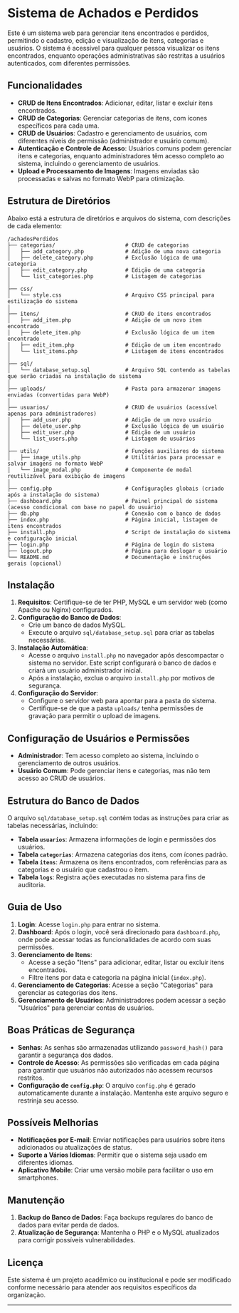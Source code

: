 # Sistema de Achados e Perdidos

Este é um sistema web para gerenciar itens encontrados e perdidos, permitindo o cadastro, edição e visualização de itens, categorias e usuários. O sistema é acessível para qualquer pessoa visualizar os itens encontrados, enquanto operações administrativas são restritas a usuários autenticados, com diferentes permissões.

## Funcionalidades

- **CRUD de Itens Encontrados**: Adicionar, editar, listar e excluir itens encontrados.
- **CRUD de Categorias**: Gerenciar categorias de itens, com ícones específicos para cada uma.
- **CRUD de Usuários**: Cadastro e gerenciamento de usuários, com diferentes níveis de permissão (administrador e usuário comum).
- **Autenticação e Controle de Acesso**: Usuários comuns podem gerenciar itens e categorias, enquanto administradores têm acesso completo ao sistema, incluindo o gerenciamento de usuários.
- **Upload e Processamento de Imagens**: Imagens enviadas são processadas e salvas no formato WebP para otimização.

## Estrutura de Diretórios

Abaixo está a estrutura de diretórios e arquivos do sistema, com descrições de cada elemento:

```
/achadosPerdidos
├── categorias/                      # CRUD de categorias
│   ├── add_category.php             # Adição de uma nova categoria
│   ├── delete_category.php          # Exclusão lógica de uma categoria
│   ├── edit_category.php            # Edição de uma categoria
│   └── list_categories.php          # Listagem de categorias
│
├── css/
│   └── style.css                    # Arquivo CSS principal para estilização do sistema
│
├── itens/                           # CRUD de itens encontrados
│   ├── add_item.php                 # Adição de um novo item encontrado
│   ├── delete_item.php              # Exclusão lógica de um item encontrado
│   ├── edit_item.php                # Edição de um item encontrado
│   └── list_items.php               # Listagem de itens encontrados
│
├── sql/                             
│   └── database_setup.sql           # Arquivo SQL contendo as tabelas que serão criadas na instalação do sistema
│
├── uploads/                         # Pasta para armazenar imagens enviadas (convertidas para WebP)
│
├── usuarios/                        # CRUD de usuários (acessível apenas para administradores)
│   ├── add_user.php                 # Adição de um novo usuário
│   ├── delete_user.php              # Exclusão lógica de um usuário
│   ├── edit_user.php                # Edição de um usuário
│   └── list_users.php               # Listagem de usuários
│
├── utils/                           # Funções auxiliares do sistema
│   ├── image_utils.php              # Utilitários para processar e salvar imagens no formato WebP
│   └── image_modal.php              # Componente de modal reutilizável para exibição de imagens
│
├── config.php                       # Configurações globais (criado após a instalação do sistema)
├── dashboard.php                    # Painel principal do sistema (acesso condicional com base no papel do usuário)
├── db.php                           # Conexão com o banco de dados
├── index.php                        # Página inicial, listagem de itens encontrados
├── install.php                      # Script de instalação do sistema e configuração inicial
├── login.php                        # Página de login do sistema
├── logout.php                       # Página para deslogar o usuário
└── README.md                        # Documentação e instruções gerais (opcional)
```

## Instalação

1. **Requisitos**: Certifique-se de ter PHP, MySQL e um servidor web (como Apache ou Nginx) configurados.
2. **Configuração do Banco de Dados**:
   - Crie um banco de dados MySQL.
   - Execute o arquivo `sql/database_setup.sql` para criar as tabelas necessárias.
3. **Instalação Automática**:
   - Acesse o arquivo `install.php` no navegador após descompactar o sistema no servidor. Este script configurará o banco de dados e criará um usuário administrador inicial.
   - Após a instalação, exclua o arquivo `install.php` por motivos de segurança.
4. **Configuração do Servidor**:
   - Configure o servidor web para apontar para a pasta do sistema.
   - Certifique-se de que a pasta `uploads/` tenha permissões de gravação para permitir o upload de imagens.

## Configuração de Usuários e Permissões

- **Administrador**: Tem acesso completo ao sistema, incluindo o gerenciamento de outros usuários.
- **Usuário Comum**: Pode gerenciar itens e categorias, mas não tem acesso ao CRUD de usuários.

## Estrutura do Banco de Dados

O arquivo `sql/database_setup.sql` contém todas as instruções para criar as tabelas necessárias, incluindo:
- **Tabela `usuarios`**: Armazena informações de login e permissões dos usuários.
- **Tabela `categorias`**: Armazena categorias dos itens, com ícones padrão.
- **Tabela `itens`**: Armazena os itens encontrados, com referências para as categorias e o usuário que cadastrou o item.
- **Tabela `logs`**: Registra ações executadas no sistema para fins de auditoria.

## Guia de Uso

1. **Login**: Acesse `login.php` para entrar no sistema.
2. **Dashboard**: Após o login, você será direcionado para `dashboard.php`, onde pode acessar todas as funcionalidades de acordo com suas permissões.
3. **Gerenciamento de Itens**:
   - Acesse a seção "Itens" para adicionar, editar, listar ou excluir itens encontrados.
   - Filtre itens por data e categoria na página inicial (`index.php`).
4. **Gerenciamento de Categorias**: Acesse a seção "Categorias" para gerenciar as categorias dos itens.
5. **Gerenciamento de Usuários**: Administradores podem acessar a seção "Usuários" para gerenciar contas de usuários.

## Boas Práticas de Segurança

- **Senhas**: As senhas são armazenadas utilizando `password_hash()` para garantir a segurança dos dados.
- **Controle de Acesso**: As permissões são verificadas em cada página para garantir que usuários não autorizados não acessem recursos restritos.
- **Configuração de `config.php`**: O arquivo `config.php` é gerado automaticamente durante a instalação. Mantenha este arquivo seguro e restrinja seu acesso.

## Possíveis Melhorias

- **Notificações por E-mail**: Enviar notificações para usuários sobre itens adicionados ou atualizações de status.
- **Suporte a Vários Idiomas**: Permitir que o sistema seja usado em diferentes idiomas.
- **Aplicativo Mobile**: Criar uma versão mobile para facilitar o uso em smartphones.

## Manutenção

1. **Backup do Banco de Dados**: Faça backups regulares do banco de dados para evitar perda de dados.
2. **Atualização de Segurança**: Mantenha o PHP e o MySQL atualizados para corrigir possíveis vulnerabilidades.

## Licença

Este sistema é um projeto acadêmico ou institucional e pode ser modificado conforme necessário para atender aos requisitos específicos da organização.

---